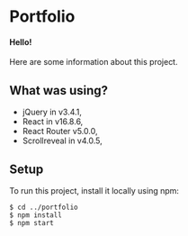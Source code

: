 # Portfolio
#### Hello!
Here are some information about this project.

## What was using?
* jQuery in v3.4.1,
* React in v16.8.6,
* React Router v5.0.0,
* Scrollreveal in v4.0.5,

## Setup
To run this project, install it locally using npm:

```
$ cd ../portfolio
$ npm install
$ npm start
```
